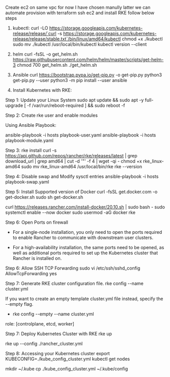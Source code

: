 Create ec2 on same vpc for now I have chosen manully latter we can automate provision with terraform
ssh ec2 and install RKE follow below steps

1. kubectl:
curl -LO https://storage.googleapis.com/kubernetes-release/release/`curl -s https://storage.googleapis.com/kubernetes-release/release/stable.txt`/bin/linux/amd64/kubectl
chmod +x ./kubectl
sudo mv ./kubectl /usr/local/bin/kubectl
kubectl version --client

2. helm
curl -fsSL -o get_helm.sh https://raw.githubusercontent.com/helm/helm/master/scripts/get-helm-3
chmod 700 get_helm.sh
./get_helm.sh

3. Ansible
curl https://bootstrap.pypa.io/get-pip.py -o get-pip.py
python3 get-pip.py --user
python3 -m pip install --user ansible

4. Install Kubernetes with RKE:

Step 1: Update your Linux System
sudo apt update && sudo apt -y full-upgrade
[ -f /var/run/reboot-required ] && sudo reboot -f

Step 2: Create rke user and enable modules

Using Ansible Playbook:

ansible-playbook -i hosts playbook-user.yaml
ansible-playbook -i hosts playbook-module.yaml

Step 3: rke install
curl -s https://api.github.com/repos/rancher/rke/releases/latest | grep download_url | grep amd64 | cut -d '"' -f 4 | wget -qi -
chmod +x rke_linux-amd64
sudo mv rke_linux-amd64 /usr/local/bin/rke
rke --version

Step 4: Disable swap and Modify sysctl entries
ansible-playbook -i hosts playbook-swap.yaml

Step 5: Install Supported version of Docker
curl -fsSL get.docker.com -o get-docker.sh
sudo sh get-docker.sh

curl https://releases.rancher.com/install-docker/20.10.sh | sudo bash -
sudo systemctl enable --now docker
 sudo usermod -aG docker rke

Step 6: Open Ports on firewall
  - For a single-node installation, you only need to open the ports required to enable Rancher to communicate with downstream user clusters.

  - For a high-availability installation, the same ports need to be opened, as well as additional ports required to set up the Kubernetes cluster that Rancher is installed on.

Step 6: Allow SSH TCP Forwarding
sudo vi /etc/ssh/sshd_config
AllowTcpForwarding yes

Step 7: Generate RKE cluster configuration file.
rke config --name cluster.yml

If you want to create an empty template cluster.yml file instead, specify the --empty flag.


- rke config --empty --name cluster.yml

role: [controlplane, etcd, worker]

Step 7: Deploy Kubernetes Cluster with RKE
rke up

rke up --config ./rancher_cluster.yml

Step 8: Accessing your Kubernetes cluster
export KUBECONFIG=./kube_config_cluster.yml
kubectl get nodes

mkdir ~/.kube
cp ./kube_config_cluster.yml ~/.kube/config


